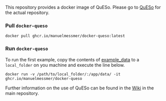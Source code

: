 This repository provides a docker image of QuESo. Please go to [QuESo](https://github.com/manuelmessmer/QuESo) for the actual repository.

### Pull `docker-queso`
```
docker pull ghcr.io/manuelmessmer/docker-queso:latest
```

### Run `docker-queso`
To run the first example, copy the contents of [example_data](https://github.com/manuelmessmer/docker-queso/tree/main/example_data) to a `local_folder` on you machine and execute the line below.
```
docker run -v /path/to/local_folder/:/app/data/ -it ghcr.io/manuelmessmer/docker-queso
```
Further information on the use of QuESo can be found in the [Wiki](https://github.com/manuelmessmer/QuESo/wiki) in the main repository.
